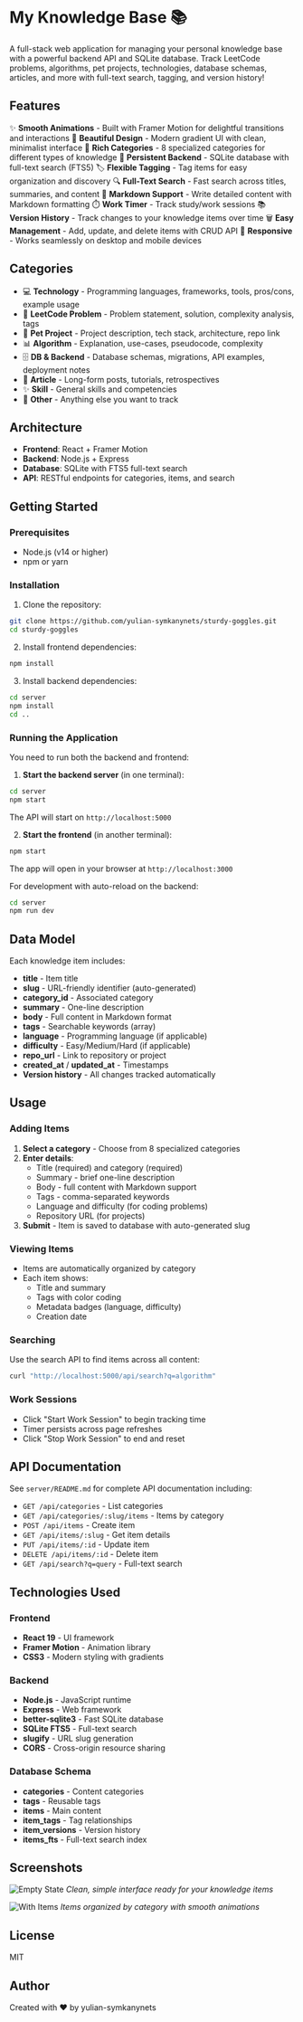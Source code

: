 # My Knowledge Base 📚

A full-stack web application for managing your personal knowledge base with a powerful backend API and SQLite database. Track LeetCode problems, algorithms, pet projects, technologies, database schemas, articles, and more with full-text search, tagging, and version history!

## Features

✨ **Smooth Animations** - Built with Framer Motion for delightful transitions and interactions
🎨 **Beautiful Design** - Modern gradient UI with clean, minimalist interface
📂 **Rich Categories** - 8 specialized categories for different types of knowledge
💾 **Persistent Backend** - SQLite database with full-text search (FTS5)
🏷️ **Flexible Tagging** - Tag items for easy organization and discovery
🔍 **Full-Text Search** - Fast search across titles, summaries, and content
📝 **Markdown Support** - Write detailed content with Markdown formatting
⏱️ **Work Timer** - Track study/work sessions
📚 **Version History** - Track changes to your knowledge items over time
🗑️ **Easy Management** - Add, update, and delete items with CRUD API
📱 **Responsive** - Works seamlessly on desktop and mobile devices

## Categories

- 💻 **Technology** - Programming languages, frameworks, tools, pros/cons, example usage
- 🧩 **LeetCode Problem** - Problem statement, solution, complexity analysis, tags
- 🚀 **Pet Project** - Project description, tech stack, architecture, repo link
- 📊 **Algorithm** - Explanation, use-cases, pseudocode, complexity
- 🗄️ **DB & Backend** - Database schemas, migrations, API examples, deployment notes
- 📝 **Article** - Long-form posts, tutorials, retrospectives
- ✨ **Skill** - General skills and competencies
- 📌 **Other** - Anything else you want to track

## Architecture

- **Frontend**: React + Framer Motion
- **Backend**: Node.js + Express
- **Database**: SQLite with FTS5 full-text search
- **API**: RESTful endpoints for categories, items, and search

## Getting Started

### Prerequisites

- Node.js (v14 or higher)
- npm or yarn

### Installation

1. Clone the repository:
```bash
git clone https://github.com/yulian-symkanynets/sturdy-goggles.git
cd sturdy-goggles
```

2. Install frontend dependencies:
```bash
npm install
```

3. Install backend dependencies:
```bash
cd server
npm install
cd ..
```

### Running the Application

You need to run both the backend and frontend:

1. **Start the backend server** (in one terminal):
```bash
cd server
npm start
```

The API will start on `http://localhost:5000`

2. **Start the frontend** (in another terminal):
```bash
npm start
```

The app will open in your browser at `http://localhost:3000`

For development with auto-reload on the backend:
```bash
cd server
npm run dev
```

## Data Model

Each knowledge item includes:

- **title** - Item title
- **slug** - URL-friendly identifier (auto-generated)
- **category_id** - Associated category
- **summary** - One-line description
- **body** - Full content in Markdown format
- **tags** - Searchable keywords (array)
- **language** - Programming language (if applicable)
- **difficulty** - Easy/Medium/Hard (if applicable)
- **repo_url** - Link to repository or project
- **created_at** / **updated_at** - Timestamps
- **Version history** - All changes tracked automatically

## Usage

### Adding Items

1. **Select a category** - Choose from 8 specialized categories
2. **Enter details**:
   - Title (required) and category (required)
   - Summary - brief one-line description
   - Body - full content with Markdown support
   - Tags - comma-separated keywords
   - Language and difficulty (for coding problems)
   - Repository URL (for projects)
3. **Submit** - Item is saved to database with auto-generated slug

### Viewing Items

- Items are automatically organized by category
- Each item shows:
  - Title and summary
  - Tags with color coding
  - Metadata badges (language, difficulty)
  - Creation date

### Searching

Use the search API to find items across all content:
```bash
curl "http://localhost:5000/api/search?q=algorithm"
```

### Work Sessions

- Click "Start Work Session" to begin tracking time
- Timer persists across page refreshes
- Click "Stop Work Session" to end and reset

## API Documentation

See `server/README.md` for complete API documentation including:

- `GET /api/categories` - List categories
- `GET /api/categories/:slug/items` - Items by category
- `POST /api/items` - Create item
- `GET /api/items/:slug` - Get item details
- `PUT /api/items/:id` - Update item
- `DELETE /api/items/:id` - Delete item
- `GET /api/search?q=query` - Full-text search

## Technologies Used

### Frontend
- **React 19** - UI framework
- **Framer Motion** - Animation library
- **CSS3** - Modern styling with gradients

### Backend
- **Node.js** - JavaScript runtime
- **Express** - Web framework
- **better-sqlite3** - Fast SQLite database
- **SQLite FTS5** - Full-text search
- **slugify** - URL slug generation
- **CORS** - Cross-origin resource sharing

### Database Schema

- **categories** - Content categories
- **tags** - Reusable tags
- **items** - Main content
- **item_tags** - Tag relationships
- **item_versions** - Version history
- **items_fts** - Full-text search index

## Screenshots

![Empty State](https://github.com/user-attachments/assets/1d8bc1a8-4f79-425c-a4de-29704bc70cef)
*Clean, simple interface ready for your knowledge items*

![With Items](https://github.com/user-attachments/assets/811bf657-5afa-4477-a9cd-37e8135a1fcd)
*Items organized by category with smooth animations*

## License

MIT

## Author

Created with ❤️ by yulian-symkanynets